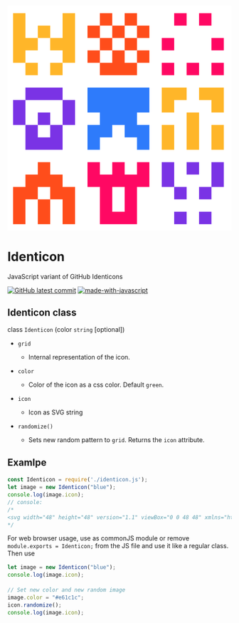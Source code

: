 ![Identicon](https://github.com/nkoepke/Identicon/blob/main/images/Identicon.png?raw=true)

# Identicon
JavaScript variant of GitHub Identicons

[![GitHub latest commit](https://badgen.net/github/last-commit/nkoepke/Identicon/main)](https://GitHub.com/nkoepke/Identicon/commit/)
[![made-with-javascript](https://img.shields.io/badge/Made%20with-JavaScript-1f425f.svg?logo=javascript)](https://www.javascript.com)

## Identicon class

class `Identicon` (color `string` [optional])

* `grid`
    * Internal representation of the icon.

* `color`
    * Color of the icon as a css color. Default `green`.

* `icon`
    * Icon as SVG string

* `randomize()`
    * Sets new random pattern to `grid`. Returns the `icon` attribute.

## Examlpe

```js
const Identicon = require('./identicon.js');
let image = new Identicon("blue");
console.log(image.icon);
// console: 
/*
<svg width="48" height="48" version="1.1" viewBox="0 0 48 48" xmlns="http://www.w3.org/2000/svg"><rect x="11.2" y="3.2" width="8" height="8" ry="0" fill="#FFBE0B"></rect><rect x="27.2" y="3.2" width="8" height="8" ry="0" fill="#FFBE0B"></rect><rect x="3.2" y="11.2" width="8" height="8" ry="0" fill="#FFBE0B"></rect><rect x="11.2" y="11.2" width="8" height="8" ry="0" fill="#FFBE0B"></rect><rect x="19.2" y="11.2" width="8" height="8" ry="0" fill="#FFBE0B"></rect><rect x="27.2" y="11.2" width="8" height="8" ry="0" fill="#FFBE0B"></rect><rect x="35.2" y="11.2" width="8" height="8" ry="0" fill="#FFBE0B"></rect><rect x="3.2" y="19.2" width="8" height="8" ry="0" fill="#FFBE0B"></rect><rect x="11.2" y="19.2" width="8" height="8" ry="0" fill="#FFBE0B"></rect><rect x="19.2" y="19.2" width="8" height="8" ry="0" fill="#FFBE0B"></rect><rect x="27.2" y="19.2" width="8" height="8" ry="0" fill="#FFBE0B"></rect><rect x="35.2" y="19.2" width="8" height="8" ry="0" fill="#FFBE0B"></rect><rect x="11.2" y="27.2" width="8" height="8" ry="0" fill="#FFBE0B"></rect><rect x="19.2" y="27.2" width="8" height="8" ry="0" fill="#FFBE0B"></rect><rect x="27.2" y="27.2" width="8" height="8" ry="0" fill="#FFBE0B"></rect><rect x="19.2" y="35.2" width="8" height="8" ry="0" fill="#FFBE0B"></rect></svg>
*/
```

For web browser usage, use as commonJS module or remove ```module.exports = Identicon;``` from the JS file and use it like a regular class.
Then use
```js
let image = new Identicon("blue");
console.log(image.icon);

// Set new color and new random image
image.color = "#e61c1c";
icon.randomize();
console.log(image.icon);
```